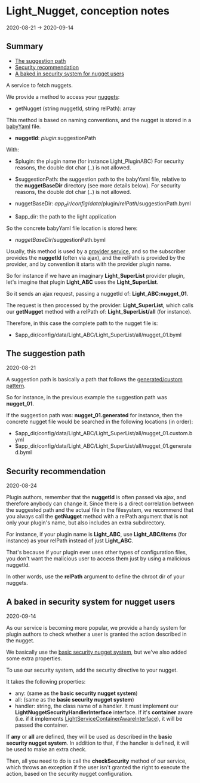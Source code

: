 Light_Nugget, conception notes
============
2020-08-21 -> 2020-09-14




Summary
-------

- [The suggestion path](#the-suggestion-path)
- [Security recommendation](#security-recommendation)
- [A baked in security system for nugget users](#a-baked-in-security-system-for-nugget-users)



A service to fetch nuggets.



We provide a method to access your [nuggets](https://github.com/lingtalfi/Light/blob/master/personal/mydoc/pages/nomenclature.md#nugget):


- getNugget (string nuggetId, string relPath): array 


This method is based on naming conventions, and the nugget is stored in a [babyYaml](https://github.com/lingtalfi/BabyYaml) file.



- **nuggetId**: $plugin:$suggestionPath


With:

- $plugin: the plugin name (for instance Light_PluginABC)
    For security reasons, the double dot char (..) is not allowed.
    
- $suggestionPath: the suggestion path to the babyYaml file, relative to the **nuggetBaseDir** directory (see more details below).
    For security reasons, the double dot char (..) is not allowed.


- nuggetBaseDir: $app_dir/config/data/$plugin/$relPath/$suggestionPath.byml
- $app_dir: the path to the light application


So the concrete babyYaml file location is stored here:

- $nuggetBaseDir/$suggestionPath.byml


Usually, this method is used by a [provider service](https://github.com/lingtalfi/Light/blob/master/personal/mydoc/pages/nomenclature.md#provider-service-subscriber-service),
and so the subscriber provides the **nuggetId** (often via ajax), and the relPath is provided by the provider, and by convention it starts with the provider plugin name.


So for instance if we have an imaginary **Light_SuperList** provider plugin, let's imagine that plugin **Light_ABC** uses the **Light_SuperList**.

So it sends an ajax request, passing a nuggetId of: **Light_ABC:nugget_01**.

The request is then processed by the provider: **Light_SuperList**, which calls our **getNugget** method with a relPath of: **Light_SuperList/all** (for instance).

Therefore, in this case the complete path to the nugget file is: 

- $app_dir/config/data/Light_ABC/Light_SuperList/all/nugget_01.byml



The suggestion path
-------
2020-08-21


A suggestion path is basically a path that follows the [generated/custom pattern](https://github.com/lingtalfi/TheBar/blob/master/discussions/generated-custom-config-pattern.md).

So for instance, in the previous example the suggestion path was **nugget_01**.

If the suggestion path was: **nugget_01.generated** for instance, then the concrete nugget file would be searched in the following locations (in order):


- $app_dir/config/data/Light_ABC/Light_SuperList/all/nugget_01.custom.byml
- $app_dir/config/data/Light_ABC/Light_SuperList/all/nugget_01.generated.byml


  
Security recommendation
----------
2020-08-24


Plugin authors, remember that the **nuggetId** is often passed via ajax, and therefore anybody can change it.
Since there is a direct correlation between the suggested path and the actual file in the filesystem, we recommend
that you always call the **getNugget** method with a relPath argument that is not only your plugin's name, but also includes an extra subdirectory.

For instance, if your plugin name is **Light_ABC**, use **Light_ABC/items** (for instance) as your relPath instead of just **Light_ABC**.

That's because if your plugin ever uses other types of configuration files, you don't want the malicious user to access them just by using a malicious nuggetId.

In other words, use the **relPath** argument to define the chroot dir of your nuggets.

  


A baked in security system for nugget users
---------------
2020-09-14


As our service is becoming more popular, we provide a handy system for plugin authors to check whether a user is granted the action described in the nugget.


We basically use the [basic security nugget system](https://github.com/lingtalfi/TheBar/blob/master/discussions/basic-security-nugget.md), but we've also added some extra properties.

To use our security system, add the security directive to your nugget.


It takes the following properties:

- any: (same as the **basic security nugget system**)
- all: (same as the **basic security nugget system**)
- handler: string, the class name of a handler. It must implement our **LightNuggetSecurityHandlerInterface** interface.
    If it's **container** aware (i.e. if it implements [LightServiceContainerAwareInterface](https://github.com/lingtalfi/Light/blob/master/doc/api/Ling/Light/ServiceContainer/LightServiceContainerAwareInterface.md)), it will be passed the container.
    
    
If **any** or **all** are defined, they will be used as described in the **basic security nugget system**. In addition to that, 
if the handler is defined, it will be used to make an extra check.


Then, all you need to do is call the **checkSecurity** method of our service, which throws an exception if the user isn't granted the right to execute the action,
based on the security nugget configuration.    











